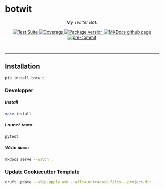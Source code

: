 <p align="center">
  <h1> botwit </h1>
</p>
<p align="center">
  <em>My Twitter Bot.</em>
</p>
<p align="center">
  <a href="https://github.com/gjeusel/botwit/actions?query=workflow%3ACI+branch%3A+main+">
      <img src="https://github.com/gjeusel/botwit/workflows/CI/badge.svg?event=push&branch=main" alt="Test Suite" onerror="this.style.display='none'">
  </a>
  <a href="https://coverage-badge.samuelcolvin.workers.dev/redirect/gjeusel/botwit" alt="Test Coverage" onerror="this.style.display='none'">
      <img src="https://coverage-badge.samuelcolvin.workers.dev/gjeusel/botwit.svg" alt="Coverage">
  </a>
  <a href="https://pypi.org/project/botwit/">
      <img src="https://badge.fury.io/py/botwit.svg" alt="Package version" onerror="this.style.display='none'">
  </a>
  <a href="https://gjeusel.github.io/botwit/">
    <img src="https://img.shields.io/badge/mkdocs-pages-brightgreen" alt="MKDocs github page">
  </a>
  <a href="https://github.com/pre-commit/pre-commit">
      <img src="https://img.shields.io/badge/pre--commit-enabled-brightgreen?logo=pre-commit&logoColor=white" alt="pre-commit">
  </a>
</p>
<br/>
</p>

---

## Installation

```bash
pip install botwit
```

### Developper

##### Install

```bash
make install
```

##### Launch tests:

```bash
pytest
```

##### Write docs:

```bash
mkdocs serve --watch .
```

### Update Cookiecutter Template

```bash
cruft update --skip-apply-ask --allow-untracked-files --project-dir .
```
